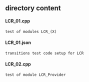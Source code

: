 ## directory content

#### LCR_01.cpp
```
test of modules LCR_(X)
```

#### LCR_01.json
```
transitions test code setup for LCR
```

#### LCR_02.cpp
```
test of module LCR_Provider
```
